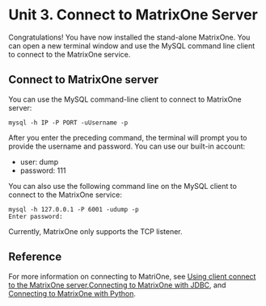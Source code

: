 # Unit 3. Connect to MatrixOne Server

Congratulations! You have now installed the stand-alone MatrixOne. You can open a new terminal window and use the MySQL command line client to connect to the MatrixOne service.

## **Connect to MatrixOne server**

You can use the MySQL command-line client to connect to MatrixOne server:

```
mysql -h IP -P PORT -uUsername -p
```

After you enter the preceding command, the terminal will prompt you to provide the username and password. You can use our built-in account:

- user: dump
- password: 111

You can also use the following command line on the MySQL client to connect to the MatrixOne service: 

```
mysql -h 127.0.0.1 -P 6001 -udump -p
Enter password:
```

Currently, MatrixOne only supports the TCP listener.

## Reference

For more information on connecting to MatriOne, see
[Using client connect to the MatrixOne server](../Develop/connect-mo/client-connect-to-matrixone.md),[Connecting to MatrixOne with JDBC](../Develop/connect-mo/java-connect-to-matrixone/connect-mo-with-jdbc.md), and [Connecting to MatrixOne with Python](../Develop/connect-mo/python-connect-to-matrixone.md).
